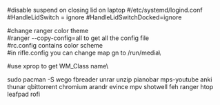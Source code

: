#disable suspend on closing lid on laptop
#/etc/systemd/logind.conf
#HandleLidSwitch = ignore
#HandleLidSwitchDocked=ignore

#change ranger color theme\
#ranger --copy-config=all to get all the config file\
#rc.config contains color scheme\
#in rifle.config you can change map gn to /run/media\

#use xprop to get WM_Class name\

sudo pacman -S wego fbreader unrar unzip pianobar mps-youtube anki thunar qbittorrent chromium arandr evince mpv shotwell feh ranger htop leafpad rofi
